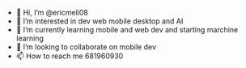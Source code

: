- 👋 Hi, I’m @ericmeli08
- 👀 I’m interested in dev web mobile desktop and AI
- 🌱 I’m currently learning mobile and web dev and starting marchine learning 
- 💞️ I’m looking to collaborate on mobile dev
- 📫 How to reach me 681960930

<!---
ericmeli08/ericmeli08 is a ✨ special ✨ repository because its `README.md` (this file) appears on your GitHub profile.
You can click the Preview link to take a look at your changes.
--->
